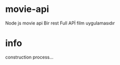 # movie-api
Node js movie api Bir rest Full APİ film uygulamasıdır 

# info 
construction process...

